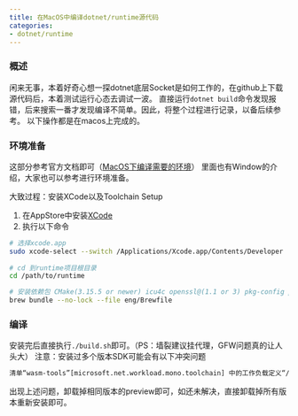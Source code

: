```yaml
---
title: 在MacOS中编译dotnet/runtime源代码
categories: 
- dotnet/runtime
---
```


### 概述
闲来无事，本着好奇心想一探dotnet底层Socket是如何工作的，在github上下载源代码后，本着测试运行心态去调试一波。
直接运行```dotnet build```命令发现报错，后来搜索一番才发现编译不简单。因此，将整个过程进行记录，以备后续参考。
以下操作都是在macos上完成的。
### 环境准备
这部分参考官方文档即可（[MacOS下编译需要的环境](https://github.com/dotnet/runtime/blob/main/docs/workflow/requirements/macos-requirements.md)） 里面也有Window的介绍，大家也可以参考进行环境准备。

大致过程：安装XCode以及Toolchain Setup
1. 在AppStore中安装[XCode](https://apps.apple.com/us/app/xcode/id497799835)
2. 执行以下命令
```bash
# 选择xcode.app   
sudo xcode-select --switch /Applications/Xcode.app/Contents/Developer
   
# cd 到runtime项目根目录
cd /path/to/runtime

# 安装依赖包 CMake(3.15.5 or newer) icu4c openssl@(1.1 or 3) pkg-config python3 ninja
brew bundle --no-lock --file eng/Brewfile 
```

### 编译
安装完后直接执行```./build.sh```即可。（PS：墙裂建议挂代理，GFW问题真的让人头大）
注意：安装过多个版本SDK可能会有以下冲突问题
```bash
清单“wasm-tools”[microsoft.net.workload.mono.toolchain] 中的工作负载定义“/usr/local/share/dotnet/sdk-manifests/7.0.100/microsoft.net.workload.mono.toolchain/WorkloadManifest.json”与清单“microsoft.net.workload.mono.toolchain.net7”[/usr/local/share/dotnet/sdk-manifests/7.0.100/microsoft.net.workload.mono.toolchain.net7/WorkloadManifest.json] 冲突
```
出现上述问题，卸载掉相同版本的preview即可，如还未解决，直接卸载掉所有版本重新安装即可。
